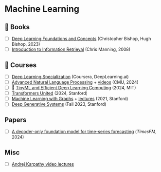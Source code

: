 # Machine Learning

## 📖 Books

- [ ] [Deep Learning Foundations and Concepts](https://www.bishopbook.com/) (Christopher Bishop, Hugh Bishop, 2023)
- [ ] [Introduction to Information Retrieval](https://www.goodreads.com/book/show/3278309-introduction-to-information-retrieval) (Chris Manning, 2008)

## 🎥 Courses

- [ ] [Deep Learning Specialization](https://www.deeplearning.ai/courses/deep-learning-specialization/) (Coursera, DeepLearning.ai)
- [ ] [Advanced Natural Language Processing](https://phontron.com/class/anlp-fall2024/) + [videos](https://www.youtube.com/playlist?list=PL8PYTP1V4I8D4BeyjwWczukWq9d8PNyZp) (CMU, 2024)
- [ ] 🚧 [TinyML and Efficient Deep Learning Computing](https://hanlab.mit.edu/courses/2023-fall-65940) (2024, MIT)
- [ ] [Transformers United](https://web.stanford.edu/class/cs25/) (2024, Stanford)
- [ ] [Machine Learning with Graphs](https://snap.stanford.edu/class/cs224w-2021/) + [lectures](https://www.youtube.com/playlist?list=PLoROMvodv4rOP-ImU-O1rYRg2RFxomvFp) (2021, Stanford)
- [ ] [Deep Generative Systems](https://www.youtube.com/playlist?list=PLoROMvodv4rPOWA-omMM6STXaWW4FvJT8) (Fall 2023, Stanford)

## Papers

- [ ] [A decoder-only foundation model for time-series forecasting](https://research.google/blog/a-decoder-only-foundation-model-for-time-series-forecasting/)
  (_TimesFM_, 2024)

## Misc

- [ ] [Andrej Karpathy video lectures](https://www.youtube.com/@AndrejKarpathy/videos)
